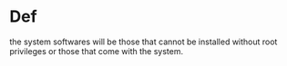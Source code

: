 # Def

the system softwares will be those that cannot be installed without root privileges or those that come with the system.